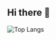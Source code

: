 ## Hi there 👋

![Top Langs](https://github-readme-stats.vercel.app/api/top-langs/?username=przemko&langs_count=5&hide=makefile,css,html,roff)

<!--
**przemko/przemko** is a ✨ _special_ ✨ repository because its `README.md` (this file) appears on your GitHub profile.

Here are some ideas to get you started:

- 🔭 I’m currently working on ...
- 🌱 I’m currently learning ...
- 👯 I’m looking to collaborate on ...
- 🤔 I’m looking for help with ...
- 💬 Ask me about ...
- 📫 How to reach me: ...
- 😄 Pronouns: ...
- ⚡ Fun fact: ...
-->
